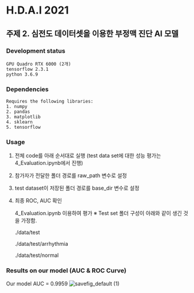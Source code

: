 # H.D.A.I 2021 
## 주제 2. 심전도 데이터셋을 이용한 부정맥 진단 AI 모델
### Development status
	GPU Quadro RTX 6000 (2개)
	tensorflow 2.3.1
	python 3.6.9
### Dependencies
	Requires the following libraries:
	1. numpy
	2. pandas 
	3. matplotlib
	4. sklearn
	5. tensorflow
	
### Usage
1. 전체 code를 아래 순서대로 실행 (test data set에 대한 성능 평가는 4_Evaluation.ipynb에서 진행)
2. 참가자가 전달한 폴더 경로를 raw_path 변수로 설정
3. test dataset이 저장된 폴더 경로를 base_dir 변수로 설정
4. 최종 ROC, AUC 확인

	4_Evaluation.ipynb 이용하여 평가 
	※ Test set 폴더 구성이 아래와 같이 생긴 것을 가정함. 
	
	./data/test
	
	./data/test/arrhythmia
	
	./data/test/normal
	
	
### Results on our model (AUC & ROC Curve)
Our model AUC = 0.9959
![savefig_default (1)](https://user-images.githubusercontent.com/62556038/145504513-97a8dbaa-127b-4f64-99c4-3d5b39a82ecd.png)
